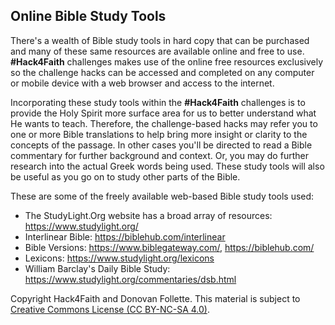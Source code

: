 ## **Online Bible Study Tools**

There's a wealth of Bible study tools in hard copy that can be purchased and many of these same resources are available online and free to use. **#Hack4Faith** challenges makes use of the online free resources exclusively so the challenge hacks can be accessed and completed on any computer or mobile device with a web browser and access to the internet.  

Incorporating these study tools within the **#Hack4Faith** challenges is to provide the Holy Spirit more surface area for us to better understand what He wants to teach. Therefore, the challenge-based hacks may refer you to one or more Bible translations to help bring more insight or clarity to the concepts of the passage. In other cases you'll be directed to read a Bible commentary for further background and context. Or, you may do further research into the actual Greek words being used. These study tools will also be useful as you go on to study other parts of the Bible. 

These are some of the freely available web-based Bible study tools used:
- The StudyLight.Org website has a broad array of resources: https://www.studylight.org/
- Interlinear Bible: https://biblehub.com/interlinear
- Bible Versions: https://www.biblegateway.com/, https://biblehub.com/
- Lexicons: https://www.studylight.org/lexicons
- William Barclay's Daily Bible Study: https://www.studylight.org/commentaries/dsb.html

Copyright Hack4Faith and Donovan Follette. This material is subject to [Creative Commons License (CC BY-NC-SA 4.0)](https://creativecommons.org/licenses/by-nc-sa/4.0/).